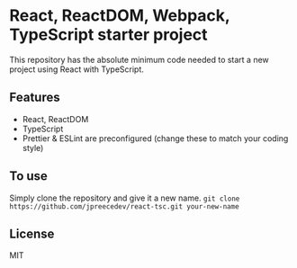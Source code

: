 # React, ReactDOM, Webpack, TypeScript starter project

This repository has the absolute minimum code needed to start a new project using React with TypeScript.

## Features
* React, ReactDOM
* TypeScript
* Prettier & ESLint are preconfigured (change these to match your coding style)

## To use
Simply clone the repository and give it a new name. 
`git clone https://github.com/jpreecedev/react-tsc.git your-new-name`

## License
MIT
